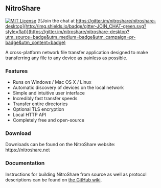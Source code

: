## NitroShare

[![MIT License](http://img.shields.io/badge/license-MIT-blue.svg?style=flat)](http://opensource.org/licenses/MIT)
[![Join the chat at https://gitter.im/nitroshare/nitroshare-desktop](http://img.shields.io/badge/gitter-JOIN_CHAT-green.svg?style=flat)](https://gitter.im/nitroshare/nitroshare-desktop?utm_source=badge&utm_medium=badge&utm_campaign=pr-badge&utm_content=badge)

A cross-platform network file transfer application designed to make transferring any file to any device as painless as possible.

### Features

* Runs on Windows / Mac OS X / Linux
* Automatic discovery of devices on the local network
* Simple and intuitive user interface
* Incredibly fast transfer speeds
* Transfer entire directories
* Optional TLS encryption
* Local HTTP API
* Completely free and open-source

### Download

Downloads can be found on the NitroShare website:  
https://nitroshare.net

### Documentation

Instructions for building NitroShare from source as well as protocol descriptions can be found on [the GitHub wiki](https://github.com/nitroshare/nitroshare-desktop/wiki).
